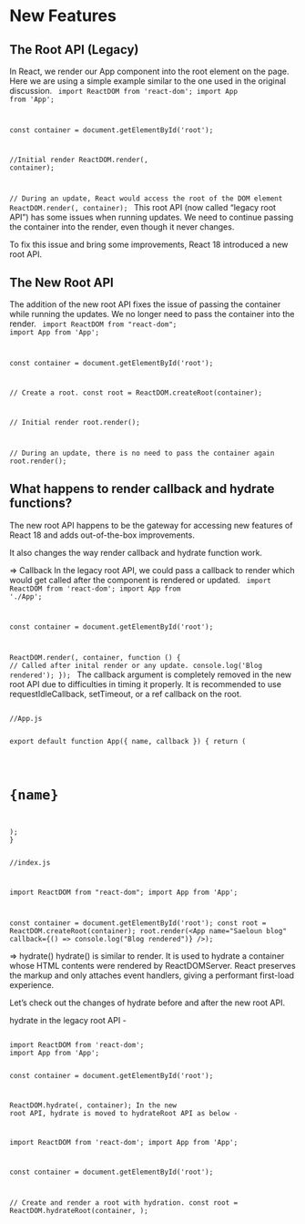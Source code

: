 # New Features

## The Root API (Legacy)

In React, we render our App component into the root element on the page. Here we are using a simple example similar to the one used in the original discussion.
<code>
import ReactDOM from 'react-dom';
import App from 'App';

const container = document.getElementById('root');

//Initial render
ReactDOM.render(<App name="Saeloun blog" />, container);

// During an update, React would access the root of the DOM element
ReactDOM.render(<App name="Saeloun testimonials" />, container);
</code>
This root API (now called “legacy root API”) has some issues when running updates. We need to continue passing the container into the render, even though it never changes.

To fix this issue and bring some improvements, React 18 introduced a new root API.

## The New Root API

The addition of the new root API fixes the issue of passing the container while running the updates. We no longer need to pass the container into the render.
<code>
import ReactDOM from "react-dom";
import App from 'App';

const container = document.getElementById('root');

// Create a root.
const root = ReactDOM.createRoot(container);

// Initial render
root.render(<App name="Saeloun blog" />);

// During an update, there is no need to pass the container again
root.render(<App name="Saeloun testimonials" />);
</code>

## What happens to render callback and hydrate functions?

The new root API happens to be the gateway for accessing new features of React 18 and adds out-of-the-box improvements.

It also changes the way render callback and hydrate function work.

=> Callback
In the legacy root API, we could pass a callback to render which would get called after the component is rendered or updated.
<code>
import ReactDOM from 'react-dom';
import App from './App';

const container = document.getElementById('root');

ReactDOM.render(<App name="Saeloun blog" />, container, function () {
// Called after inital render or any update.
console.log('Blog rendered');
});
</code>
The callback argument is completely removed in the new root API due to difficulties in timing it properly. It is recommended to use requestIdleCallback, setTimeout, or a ref callback on the root.

<code>
//App.js

export default function App({ name, callback }) {
return (
<div ref={callback}>
<h1>{name}</h1>
</div>
);
}

//index.js

import ReactDOM from "react-dom";
import App from 'App';

const container = document.getElementById('root');
const root = ReactDOM.createRoot(container);
root.render(<App name="Saeloun blog" callback={() => console.log("Blog rendered")} />);
</code>

=> hydrate()
hydrate() is similar to render. It is used to hydrate a container whose HTML contents were rendered by ReactDOMServer. React preserves the markup and only attaches event handlers, giving a performant first-load experience.

Let’s check out the changes of hydrate before and after the new root API.

hydrate in the legacy root API -

<code>
import ReactDOM from 'react-dom';
import App from 'App';

const container = document.getElementById('root');

ReactDOM.hydrate(<App name="Saeloun blog" />, container);
In the new root API, hydrate is moved to hydrateRoot API as below -

import ReactDOM from 'react-dom';
import App from 'App';

const container = document.getElementById('root');

// Create and render a root with hydration.
const root = ReactDOM.hydrateRoot(container, <App name="Saeloun blog" />);
</code>
